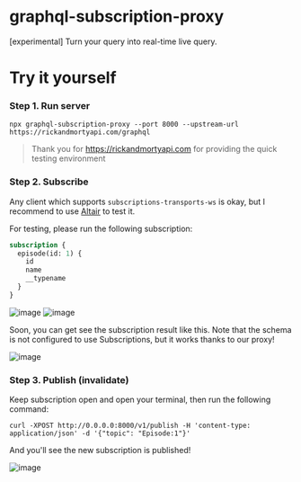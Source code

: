 # graphql-subscription-proxy

[experimental] Turn your query into real-time live query.

# Try it yourself

### Step 1. Run server

```
npx graphql-subscription-proxy --port 8000 --upstream-url https://rickandmortyapi.com/graphql
```

> Thank you for https://rickandmortyapi.com for providing the quick testing environment

### Step 2. Subscribe

Any client which supports `subscriptions-transports-ws` is okay, but I recommend to use [Altair](https://altair.sirmuel.design) to test it.

For testing, please run the following subscription:

```graphql
subscription {
  episode(id: 1) {
    id
    name
    __typename
  }
}
```

![image](https://user-images.githubusercontent.com/10719495/129057678-4be94a73-33cc-4e74-9f34-c8a4b8a6f6e2.png)
![image](https://user-images.githubusercontent.com/10719495/129057775-d9ca7082-68ec-4a28-943e-a52bbc2dd0c5.png)

Soon, you can get see the subscription result like this. Note that the schema is not configured to use Subscriptions, but it works thanks to our proxy!

![image](https://user-images.githubusercontent.com/10719495/129057989-d1f3c9c4-a2bf-492e-bd19-64a6b8ec168a.png)

### Step 3. Publish (invalidate)

Keep subscription open and open your terminal, then run the following command:

```
curl -XPOST http://0.0.0.0:8000/v1/publish -H 'content-type: application/json' -d '{"topic": "Episode:1"}'
```

And you'll see the new subscription is published!

![image](https://user-images.githubusercontent.com/10719495/129058575-751a0767-2270-45d9-91be-e198e4d78d02.png)
